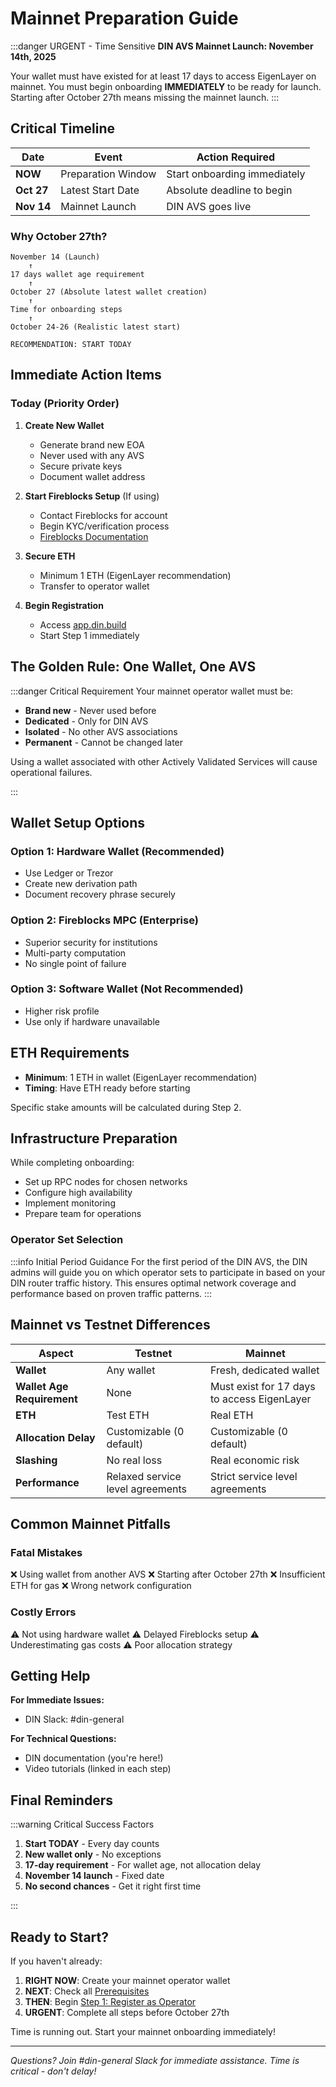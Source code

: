 # Mainnet Preparation Guide

:::danger URGENT - Time Sensitive
**DIN AVS Mainnet Launch: November 14th, 2025**

Your wallet must have existed for at least 17 days to access EigenLayer on mainnet.
You must begin onboarding **IMMEDIATELY** to be ready for launch.
Starting after October 27th means missing the mainnet launch.
:::

## Critical Timeline

| Date | Event | Action Required |
|------|-------|-----------------|
| **NOW** | Preparation Window | Start onboarding immediately |
| **Oct 27** | Latest Start Date | Absolute deadline to begin |
| **Nov 14** | Mainnet Launch | DIN AVS goes live |

### Why October 27th?

```text
November 14 (Launch)
    ↑
17 days wallet age requirement
    ↑
October 27 (Absolute latest wallet creation)
    ↑
Time for onboarding steps
    ↑
October 24-26 (Realistic latest start)

RECOMMENDATION: START TODAY
```

## Immediate Action Items

### Today (Priority Order)

1. **Create New Wallet**
   - Generate brand new EOA
   - Never used with any AVS
   - Secure private keys
   - Document wallet address

2. **Start Fireblocks Setup** (If using)
   - Contact Fireblocks for account
   - Begin KYC/verification process
   - [Fireblocks Documentation](https://docs.eigencloud.xyz/products/eigenlayer/operators/howto/registeroperators/register-operator-with-fireblocks)

3. **Secure ETH**
   - Minimum 1 ETH (EigenLayer recommendation)
   - Transfer to operator wallet

4. **Begin Registration**
   - Access [app.din.build](https://app.din.build)
   - Start Step 1 immediately

## The Golden Rule: One Wallet, One AVS

:::danger Critical Requirement
Your mainnet operator wallet must be:

- **Brand new** - Never used before
- **Dedicated** - Only for DIN AVS
- **Isolated** - No other AVS associations
- **Permanent** - Cannot be changed later

Using a wallet associated with other Actively Validated Services will cause operational failures.

:::

## Wallet Setup Options

### Option 1: Hardware Wallet (Recommended)

- Use Ledger or Trezor
- Create new derivation path
- Document recovery phrase securely

### Option 2: Fireblocks MPC (Enterprise)

- Superior security for institutions
- Multi-party computation
- No single point of failure

### Option 3: Software Wallet (Not Recommended)

- Higher risk profile
- Use only if hardware unavailable

## ETH Requirements

- **Minimum**: 1 ETH in wallet (EigenLayer recommendation)
- **Timing**: Have ETH ready before starting

Specific stake amounts will be calculated during Step 2.

## Infrastructure Preparation

While completing onboarding:

- Set up RPC nodes for chosen networks
- Configure high availability
- Implement monitoring
- Prepare team for operations

### Operator Set Selection

:::info Initial Period Guidance
For the first period of the DIN AVS, the DIN admins will guide you on which operator sets to participate in based on your DIN router traffic history.
This ensures optimal network coverage and performance based on proven traffic patterns.
:::

## Mainnet vs Testnet Differences

| Aspect | Testnet | Mainnet |
|--------|---------|---------|
| **Wallet** | Any wallet | Fresh, dedicated wallet |
| **Wallet Age Requirement** | None | Must exist for 17 days to access EigenLayer |
| **ETH** | Test ETH | Real ETH |
| **Allocation Delay** | Customizable (0 default) | Customizable (0 default) |
| **Slashing** | No real loss | Real economic risk |
| **Performance** | Relaxed service level agreements | Strict service level agreements |

## Common Mainnet Pitfalls

### Fatal Mistakes

❌ Using wallet from another AVS
❌ Starting after October 27th
❌ Insufficient ETH for gas
❌ Wrong network configuration

### Costly Errors

⚠️ Not using hardware wallet
⚠️ Delayed Fireblocks setup
⚠️ Underestimating gas costs
⚠️ Poor allocation strategy

## Getting Help

**For Immediate Issues:**

- DIN Slack: #din-general

**For Technical Questions:**

- DIN documentation (you're here!)
- Video tutorials (linked in each step)

## Final Reminders

:::warning Critical Success Factors

1. **Start TODAY** - Every day counts
2. **New wallet only** - No exceptions
3. **17-day requirement** - For wallet age, not allocation delay
4. **November 14 launch** - Fixed date
5. **No second chances** - Get it right first time

:::

## Ready to Start?

If you haven't already:

1. **RIGHT NOW**: Create your mainnet operator wallet
2. **NEXT**: Check all [Prerequisites](./prerequisites.md)
3. **THEN**: Begin [Step 1: Register as Operator](./step-1-register-operator.md)
4. **URGENT**: Complete all steps before October 27th

Time is running out. Start your mainnet onboarding immediately!

---

*Questions? Join #din-general Slack for immediate assistance. Time is critical - don't delay!*
